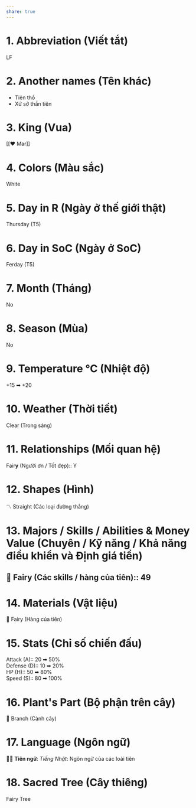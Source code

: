 ```yaml
---  
share: true  
---  
```

# 1. Abbreviation (Viết tắt)  
  
LF  
  
# 2. Another names (Tên khác)  
  
- Tiên thổ  
- Xứ sở thần tiên  
  
# 3. King (Vua)  
  
[[❤ Mar]]  
  
# 4. Colors (Màu sắc)  
  
White  
  
# 5. Day in R (Ngày ở thế giới thật)  
  
Thursday (T5)  
  
# 6. Day in SoC (Ngày ở SoC)  
  
Ferday (T5)  
  
# 7. Month (Tháng)  
  
No  
  
# 8. Season (Mùa)  
  
No  
  
  
# 9. Temperature °C (Nhiệt độ)  
  
+15 ➡ +20  
  
# 10. Weather (Thời tiết)  
  
Clear (Trong sáng)  
  
# 11. Relationships (Mối quan hệ)  
  
Fair**y** (Người ơn / Tốt đẹp):: Y  
  
# 12. Shapes (Hình)  
  
〽️ Straight (Các loại đường thẳng)  
  
  
# 13. Majors / Skills / Abilities & Money Value (Chuyên / Kỹ năng / Khả năng điều khiển và Định giá tiền)  
  
## 🧚 Fairy (Các skills / hàng của tiên):: 49  
  
# 14. Materials (Vật liệu)  
  
🧚 Fairy (Hàng của tiên)  
  
# 15. Stats (Chỉ số chiến đấu)  
  
Attack (A):: 20 ➡ 50%  
Defense (D):: 10 ➡ 20%  
HP (H):: 50 ➡ 80%  
Speed (S):: 80 ➡ 100%  
  
# 16. Plant's Part (Bộ phận trên cây)  
  
🌿 Branch (Cành cây)  
  
# 17. Language (Ngôn ngữ)  
  
🧝‍♀️ **Tiên ngữ**: *Tiếng Nhật*: Ngôn ngữ của các loài tiên  
  
# 18. Sacred Tree (Cây thiêng)  
  
Fairy Tree